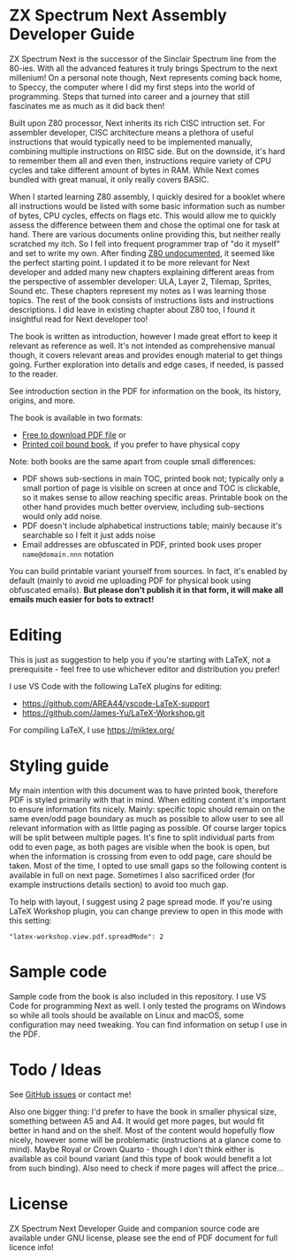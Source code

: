 # ZX Spectrum Next Assembly Developer Guide

ZX Spectrum Next is the successor of the Sinclair Spectrum line from the 80-ies. With all the advanced features it truly brings Spectrum to the next millenium! On a personal note though, Next represents coming back home, to Speccy, the computer where I did my first steps into the world of programming. Steps that turned into career and a journey that still fascinates me as much as it did back then!

Built upon Z80 processor, Next inherits its rich CISC intruction set. For assembler developer, CISC architecture means a plethora of useful instructions that would typically need to be implemented manually, combining multiple instructions on RISC side. But on the downside, it's hard to remember them all and even then, instructions require variety of CPU cycles and take different amount of bytes in RAM. While Next comes bundled with great manual, it only really covers BASIC.

When I started learning Z80 assembly, I quickly desired for a booklet where all instructions would be listed with some basic information such as number of bytes, CPU cycles, effects on flags etc. This would allow me to quickly assess the difference between them and chose the optimal one for task at hand. There are various documents online providing this, but neither really scratched my itch. So I fell into frequent programmer trap of "do it myself" and set to write my own. After finding [Z80 undocumented](http://www.myquest.nl/z80undocumented/), it seemed like the perfect starting point. I updated it to be more relevant for Next developer and added many new chapters explaining different areas from the perspective of assembler developer: ULA, Layer 2, Tilemap, Sprites, Sound etc. These chapters represent my notes as I was learning those topics. The rest of the book consists of instructions lists and instructions descriptions. I did leave in existing chapter about Z80 too, I found it insightful read for Next developer too!

The book is written as introduction, however I made great effort to keep it relevant as reference as well. It's not intended as comprehensive manual though, it covers relevant areas and provides enough material to get things going. Further exploration into details and edge cases, if needed, is passed to the reader.

See introduction section in the PDF for information on the book, its history, origins, and more.

The book is available in two formats:

- [Free to download PDF file](https://github.com/tomaz/zx-next-dev-guide/tags) or
- [Printed coil bound book](https://bit.ly/zx-next-assembly-dev-guide), if you prefer to have physical copy

Note: both books are the same apart from couple small differences:

- PDF shows sub-sections in main TOC, printed book not; typically only a small portion of page is visible on screen at once and TOC is clickable, so it makes sense to allow reaching specific areas. Printable book on the other hand provides much better overview, including sub-sections would only add noise.
- PDF doesn't include alphabetical instructions table; mainly because it's searchable so I felt it just adds noise
- Email addresses are obfuscated in PDF, printed book uses proper `name@domain.nnn` notation

You can build printable variant yourself from sources. In fact, it's enabled by default (mainly to avoid me uploading PDF for physical book using obfuscated emails). **But please don't publish it in that form, it will make all emails much easier for bots to extract!**

# Editing

This is just as suggestion to help you if you're starting with LaTeX, not a prerequisite - feel free to use whichever editor and distribution you prefer!

I use VS Code with the following LaTeX plugins for editing:

- https://github.com/AREA44/vscode-LaTeX-support
- https://github.com/James-Yu/LaTeX-Workshop.git

For compiling LaTeX, I use https://miktex.org/

# Styling guide

My main intention with this document was to have printed book, therefore PDF is styled primarily with that in mind. When editing content it's important to ensure information fits nicely. Mainly: specific topic should remain on the same even/odd page boundary as much as possible to allow user to see all relevant information with as little paging as possible. Of course larger topics will be split between multiple pages. It's fine to split individual parts from odd to even page, as both pages are visible when the book is open, but when the information is crossing from even to odd page, care should be taken. Most of the time, I opted to use small gaps so the following content is available in full on next page. Sometimes I also sacrificed order (for example instructions details section) to avoid too much gap.

To help with layout, I suggest using 2 page spread mode. If you're using LaTeX Workshop plugin, you can change preview to open in this mode with this setting:

```
"latex-workshop.view.pdf.spreadMode": 2
```

# Sample code

Sample code from the book is also included in this repository. I use VS Code for programming Next as well. I only tested the programs on Windows so while all tools should be available on Linux and macOS, some configuration may need tweaking. You can find information on setup I use in the PDF.

# Todo / Ideas

See [GitHub issues](https://github.com/tomaz/zx-next-dev-guide/issues) or contact me!

Also one bigger thing: I'd prefer to have the book in smaller physical size, something between A5 and A4. It would get more pages, but would fit better in hand and on the shelf. Most of the content would hopefully flow nicely, however some will be problematic (instructions at a glance come to mind). Maybe Royal or Crown Quarto - though I don't think either is available as coil bound variant (and this type of book would benefit a lot from such binding). Also need to check if more pages will affect the price...


# License

ZX Spectrum Next Developer Guide and companion source code are available under GNU license, please see the end of PDF document for full licence info!